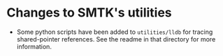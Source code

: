 # Changes to SMTK's utilities

+ Some python scripts have been added to `utilities/lldb`
  for tracing shared-pointer references. See the readme
  in that directory for more information.
